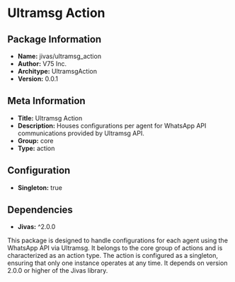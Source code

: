 # Ultramsg Action

## Package Information

- **Name:** jivas/ultramsg_action
- **Author:** V75 Inc.
- **Architype:** UltramsgAction
- **Version:** 0.0.1

## Meta Information

- **Title:** Ultramsg Action
- **Description:** Houses configurations per agent for WhatsApp API communications provided by Ultramsg API.
- **Group:** core
- **Type:** action

## Configuration

- **Singleton:** true

## Dependencies

- **Jivas:** ^2.0.0

This package is designed to handle configurations for each agent using the WhatsApp API via Ultramsg. It belongs to the core group of actions and is characterized as an action type. The action is configured as a singleton, ensuring that only one instance operates at any time. It depends on version 2.0.0 or higher of the Jivas library.